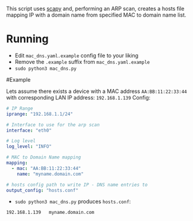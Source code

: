 This script uses [scapy](https://github.com/secdev/scapy) and, performing an ARP scan, creates a hosts file mapping IP with a domain name from specified MAC to domain name list.

# Running

* Edit `mac_dns.yaml.example` config file to your liking
* Remove the `.example` suffix from `mac_dns.yaml.example`
* `sudo python3 mac_dns.py`

#Example

Lets assume there exists a device with a MAC address `AA:BB:11:22:33:44` with corresponding LAN IP address: `192.168.1.139` 
Config:
```yaml
# IP Range
iprange: "192.168.1.1/24"

# Interface to use for the arp scan
interface: "eth0"

# Log level
log_level: "INFO"

# MAC to Domain Name mapping
mapping:
  - mac: "AA:BB:11:22:33:44"
    name: "myname.domain.com"

# hosts config path to write IP - DNS name entries to
output_config: "hosts.conf"
``` 

* `sudo python3 mac_dns.py` produces `hosts.conf`:
```
192.168.1.139	myname.domain.com
```


